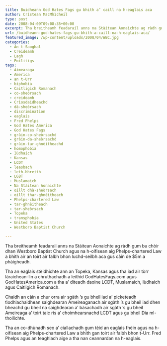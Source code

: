 ```yaml
---
title: Buidheann God Hates Fags gu bhith a’ caill na h-eaglais aca
author: Crìstean MacMhìcheil
type: post
date: 2008-04-09T09:08:35+00:00
excerpt: Tha breitheamh feadarail anns na Stàitean Aonaichte ag ràdh gum bu chòir dhan Westboro Baptist Church agus na h-oifisean aig Phelps-chartered Law a bhith air an toirt air falbh bhon luchd-seilbh aca gus càin de $5m a phàigheadh.
url: /buidheann-god-hates-fags-gu-bhith-a-caill-na-h-eaglais-aca/
featured_image: /wp-content/uploads/2008/04/WBC.jpg
categories:
  - An t-Saoghal
  - Creideamh
  - Lagh
  - Poilitigs
tags:
  - Aimearaga
  - America
  - an t-Urr
  - biphobia
  - Caitligich Romanach
  - co-sheòrsach
  - creideamh
  - Crìosdaidheachd
  - dà-sheòrsach
  - discrimination
  - eaglais
  - Fred Phelps
  - God Hates America
  - God Hates Fags
  - gràin-co-sheòrsachd
  - gràin-da-sheòrsachd
  - gràin-tar-ghnèitheachd
  - homophobia
  - Iùdhaich
  - Kansas
  - LCDT
  - leasbach
  - leth-bhreith
  - LGBT
  - Muslamaich
  - Na Stàitean Aonaichte
  - oillt dhà-sheòrsach
  - oillt thar-ghnèitheach
  - Phelps-chartered Law
  - tar-ghnèitheach
  - tar-sheòrsach
  - Topeka
  - transphobia
  - United States
  - Westboro Baptist Church

---
```

Tha breitheamh feadarail anns na Stàitean Aonaichte ag ràdh gum bu chòir dhan Westboro Baptist Church agus na h-oifisean aig Phelps-chartered Law a bhith air an toirt air falbh bhon luchd-seilbh aca gus càin de $5m a phàigheadh.

Tha an eaglais stèidhichte ann an Topeka, Kansas agus tha iad air tòrr làraichean-lìn a chruthachadh a leithid GodHatesFags.com agus GodHatesAmerica.com a tha a&#8217; dìteadh daoine LCDT, Muslamaich, Iùdhaich agus Caitligich Romanach.

Chaidh an càin a chur orra air sgàth &#8217;s gu bheil iad a&#8217; picketeadh tìodhlachaidhean saighdearan Ameireaganach air sgàth &#8217;s gu bheil iad dhen bheachd gu bheil na saighdearan a&#8217; bàsachadh air sgàth &#8217;s gu bheil Ameireaga a&#8217; toirt taic ris a&#8217; choimhearsnachd LCDT agus gu bheil Dia mì-thoilichte.

Tha an co-dhùnadh seo a&#8217; ciallachadh gum tèid an eaglais fhèin agus na h-oifisean aig Phelps-chartered Law a bhith gan toirt air falbh bhon t-Urr. Fred Phelps agus an teaghlach aige a tha nan ceannardan na h-eaglais.